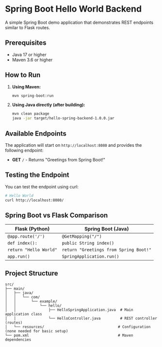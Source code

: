 # Spring Boot Hello World Backend

A simple Spring Boot demo application that demonstrates REST endpoints similar to Flask routes.

## Prerequisites

- Java 17 or higher
- Maven 3.6 or higher

## How to Run

1. **Using Maven:**
   ```bash
   mvn spring-boot:run
   ```

2. **Using Java directly (after building):**
   ```bash
   mvn clean package
   java -jar target/hello-spring-backend-1.0.0.jar
   ```

## Available Endpoints

The application will start on `http://localhost:8080` and provides the following endpoint:

- **GET** `/` - Returns "Greetings from Spring Boot!"

## Testing the Endpoint

You can test the endpoint using curl:

```bash
# Hello World
curl http://localhost:8080/
```

## Spring Boot vs Flask Comparison

| Flask (Python) | Spring Boot (Java) |
|----------------|-------------------|
| `@app.route('/')` | `@GetMapping("/")` |
| `def index():` | `public String index()` |
| `return "Hello World"` | `return "Greetings from Spring Boot!"` |
| `app.run()` | `SpringApplication.run()` |

## Project Structure

```
src/
├── main/
│   ├── java/
│   │   └── com/
│   │       └── example/
│   │           └── hello/
│   │               ├── HelloSpringApplication.java  # Main application class
│   │               └── HelloController.java         # REST controller (routes)
│   └── resources/                                  # Configuration (none needed for basic setup)
└── pom.xml                                         # Maven dependencies
```
